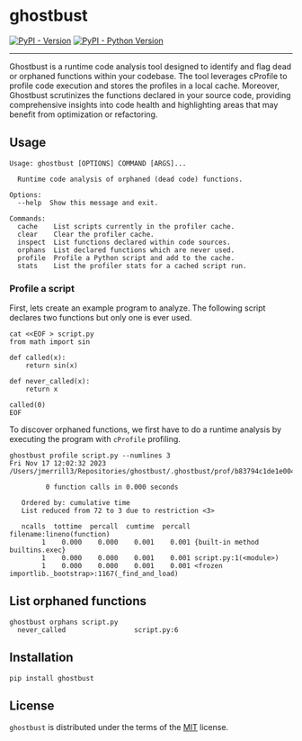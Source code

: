 # ghostbust

[![PyPI - Version](https://img.shields.io/pypi/v/ghostbust.svg)](https://pypi.org/project/ghostbust)
[![PyPI - Python Version](https://img.shields.io/pypi/pyversions/ghostbust.svg)](https://pypi.org/project/ghostbust)

-----

Ghostbust is a runtime code analysis tool designed to identify and flag dead or orphaned functions within your codebase. The tool leverages cProfile to profile code execution and stores the profiles in a local cache. Moreover, Ghostbust scrutinizes the functions declared in your source code, providing comprehensive insights into code health and highlighting areas that may benefit from optimization or refactoring.

## Usage

```console
Usage: ghostbust [OPTIONS] COMMAND [ARGS]...

  Runtime code analysis of orphaned (dead code) functions.

Options:
  --help  Show this message and exit.

Commands:
  cache    List scripts currently in the profiler cache.
  clear    Clear the profiler cache.
  inspect  List functions declared within code sources.
  orphans  List declared functions which are never used.
  profile  Profile a Python script and add to the cache.
  stats    List the profiler stats for a cached script run.
```

### Profile a script

First, lets create an example program to analyze.  The following script declares
two functions but only one is ever used.

```console
cat <<EOF > script.py
from math import sin

def called(x):
    return sin(x)

def never_called(x):
    return x

called(0)
EOF
```

To discover orphaned functions, we first have to do a runtime analysis by executing
the program with `cProfile` profiling.

```console
ghostbust profile script.py --numlines 3
Fri Nov 17 12:02:32 2023    /Users/jmerrill3/Repositories/ghostbust/.ghostbust/prof/b83794c1de1e00452661a5530443cd2f72eccca40f104496fd323e8fed308e6e.prof

         0 function calls in 0.000 seconds

   Ordered by: cumulative time
   List reduced from 72 to 3 due to restriction <3>

   ncalls  tottime  percall  cumtime  percall filename:lineno(function)
        1    0.000    0.000    0.001    0.001 {built-in method builtins.exec}
        1    0.000    0.000    0.001    0.001 script.py:1(<module>)
        1    0.000    0.000    0.001    0.001 <frozen importlib._bootstrap>:1167(_find_and_load)
```

## List orphaned functions

```console
ghostbust orphans script.py 
  never_called                 script.py:6
```

## Installation

```console
pip install ghostbust
```

## License

`ghostbust` is distributed under the terms of the [MIT](https://spdx.org/licenses/MIT.html) license.

